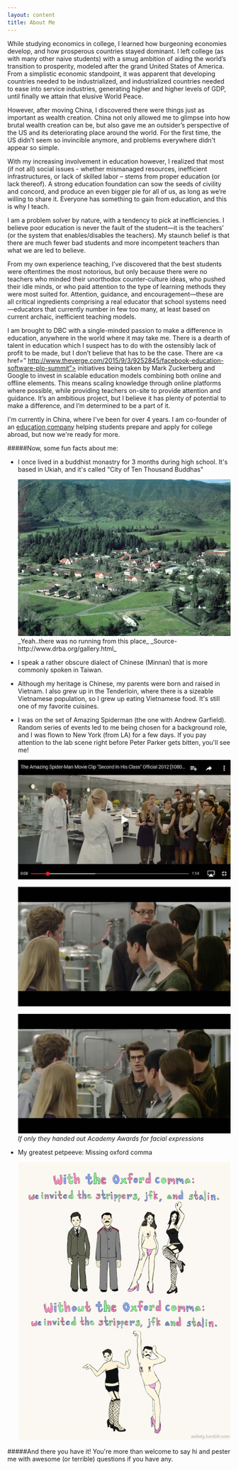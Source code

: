 ```yaml
---
layout: content
title: About Me
---
```


While studying economics in college, I learned how burgeoning economies develop, and how prosperous countries stayed dominant. I left college (as with many other naive students) with a smug ambition of aiding the world’s transition to prosperity, modeled after the grand United States of America. From a simplistic economic standpoint, it was apparent that developing countries needed to be industrialized, and industrialized countries needed to ease into service industries, generating higher and higher levels of GDP, until finally we attain that elusive World Peace.

However, after moving China, I discovered there were things just as important as wealth creation. China not only allowed me to glimpse into how brutal wealth creation can be, but also gave me an outsider’s perspective of the US and its deteriorating place around the world. For the first time, the US didn’t seem so invincible anymore, and problems everywhere didn't appear so simple.

With my increasing involvement in education however, I realized that most (if not all) social issues - whether mismanaged resources, inefficient infrastructures, or lack of skilled labor – stems from proper education (or lack thereof). A strong education foundation can sow the seeds of civility and concord, and produce an even bigger pie for all of us, as long as we’re willing to share it. Everyone has something to gain from education, and this is why I teach.

I am a problem solver by nature, with a tendency to pick at inefficiencies. I believe poor education is never the fault of the student—it is the teachers’ (or the system that enables/disables the teachers). My staunch belief is that there are much fewer bad students and more incompetent teachers than what we are led to believe.

From my own experience teaching, I’ve discovered that the best students were oftentimes the most notorious, but only because there were no teachers who minded their unorthodox counter-culture ideas, who pushed their idle minds, or who paid attention to the type of learning methods they were most suited for. Attention, guidance, and encouragement—these are all critical ingredients comprising a real educator that school systems need—educators that currently number in few too many, at least based on current archaic, inefficient teaching models.

I am brought to DBC with a single-minded passion to make a difference in education, anywhere in the world where it may take me. There is a dearth of talent in education which I suspect has to do with the ostensibly lack of profit to be made, but I don’t believe that has to be the case. There are <a href=” http://www.theverge.com/2015/9/3/9252845/facebook-education-software-plp-summit”> initiatives being taken by Mark Zuckerberg</a> and Google to invest in scalable education models combining both online and offline elements. This means scaling knowledge through online platforms where possible, while providing teachers on-site to provide attention and guidance. It’s an ambitious project, but I believe it has plenty of potential to make a difference, and I’m determined to be a part of it.

I'm currently in China, where I've been for over 4 years. I am co-founder of an [education company](http://www.cunshande.com) helping students prepare and apply for college abroad, but now we're ready for more.

#####Now, some fun facts about me:
* I once lived in a buddhist monastry for 3 months during high school. It's based in Ukiah, and it's called "City of Ten Thousand Buddhas"

  <img src="./imgs/cttb.jpg" alt="cttb" style="width: 650px;"/>
     _Yeah..there was no running from this place_
     _Source-http://www.drba.org/gallery.html_

* I speak a rather obscure dialect of Chinese (Minnan) that is more commonly spoken in Taiwan.
* Although my heritage is Chinese, my parents were born and raised in Vietnam. I also grew up in the Tenderloin, where there is a sizeable Vietnamese population, so I grew up eating Vietnamese food. It's still one of my favorite cuisines.
* I was on the set of Amazing Spiderman (the one with Andrew Garfield). Random series of events led to me being chosen for a background role, and I was flown to New York (from LA) for a few days. If you pay attention to the lab scene right before Peter Parker gets bitten, you'll see me!

  ![spidey1](./imgs/spiderman/spidey1.jpg "Spidey 1")

  ![spidey2](./imgs/spiderman/spidey4.jpg "Spidey 2")

  ![spidey3](./imgs/spiderman/spidey2.jpg "Spidey 3")
     _If only they handed out Academy Awards for facial expressions_

* My greatest petpeeve: Missing oxford comma

  ![oxford_comma](./imgs/oxfordcomma.jpg "Oxford Comma")

#####And there you have it! You're more than welcome to say hi and pester me with awesome (or terrible) questions if you have any.
